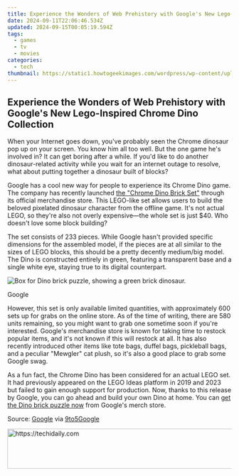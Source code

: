 ```yaml
---
title: Experience the Wonders of Web Prehistory with Google's New Lego-Inspired Chrome Dino Collection
date: 2024-09-11T22:06:46.534Z
updated: 2024-09-15T00:05:19.594Z
tags:
  - games
  - tv
  - movies
categories:
  - tech
thumbnail: https://static1.howtogeekimages.com/wordpress/wp-content/uploads/2024/06/dino.jpg
---
```


## Experience the Wonders of Web Prehistory with Google's New Lego-Inspired Chrome Dino Collection

When your Internet goes down, you've probably seen the Chrome dinosaur pop up on your screen. You know him all too well. But the one game he's involved in? It can get boring after a while. If you'd like to do another dinosaur-related activity while you wait for an internet outage to resolve, what about putting together a dinosaur built of blocks?

 Google has a cool new way for people to experience its Chrome Dino game. The company has recently launched [the "Chrome Dino Brick Set"](https://shop.merch.google/product/lifestyle/chrome-dino-brick-set-ggoegfnh228499?itemListName=Category) through its official merchandise store. This LEGO-like set allows users to build the beloved pixelated dinosaur character from the offline game. It's not actual LEGO, so they're also not overly expensive—the whole set is just $40\. Who doesn't love some block building?

 The set consists of 233 pieces. While Google hasn't provided specific dimensions for the assembled model, if the pieces are at all similar to the sizes of LEGO blocks, this should be a pretty decently medium/big model. The Dino is constructed entirely in green, featuring a transparent base and a single white eye, staying true to its digital counterpart.

![Box for Dino brick puzzle, showing a green brick dinosaur.](https://static1.howtogeekimages.com/wordpress/wp-content/uploads/2024/06/google-dino-lego.jpg) 

Google 

 However, this set is only available limited quantities, with approximately 600 sets up for grabs on the online store. As of the time of writing, there are 580 units remaining, so you might want to grab one sometime soon if you're interested. Google's merchandise store is known for taking time to restock popular items, and it's not known if this will restock at all. It has also recently introduced other items like tote bags, duffel bags, pickleball bags, and a peculiar "Mewgler" cat plush, so it's also a good place to grab some Google swag.

 As a fun fact, the Chrome Dino has been considered for an actual LEGO set. It had previously appeared on the LEGO Ideas platform in 2019 and 2023 but failed to gain enough support for production. Now, thanks to this release by Google, you can go ahead and build your own Dino at home. You can [get the Dino brick puzzle now](https://shop.merch.google/product/lifestyle/chrome-dino-brick-set-ggoegfnh228499?itemListName=Category) from Google's merch store.

 Source: [Google](https://shop.merch.google/product/lifestyle/chrome-dino-brick-set-ggoegfnh228499?itemListName=Category) via [9to5Google](https://9to5google.com/2024/06/20/chrome-dino-lego/)

<ins class="adsbygoogle"
     style="display:block"
     data-ad-format="autorelaxed"
     data-ad-client="ca-pub-7571918770474297"
     data-ad-slot="1223367746"></ins>

<ins class="adsbygoogle"
     style="display:block"
     data-ad-client="ca-pub-7571918770474297"
     data-ad-slot="8358498916"
     data-ad-format="auto"
     data-full-width-responsive="true"></ins>



<!-- affiliate ads begin -->
<a href="https://ephamedtechinc.pxf.io/c/5597632/2137224/26400" target="_top" id="2137224">
  <img src="//a.impactradius-go.com/display-ad/26400-2137224" border="0" alt="https://techidaily.com" width="728" height="90"/>
</a>
<img height="0" width="0" src="https://ephamedtechinc.pxf.io/i/5597632/2137224/26400" style="position:absolute;visibility:hidden;" border="0" />
<!-- affiliate ads end -->

